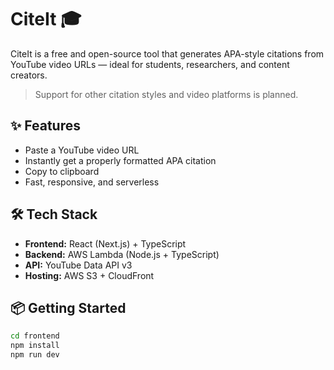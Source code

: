 # CiteIt 🎓

CiteIt is a free and open-source tool that generates APA-style citations from YouTube video URLs — ideal for students, researchers, and content creators.

> Support for other citation styles and video platforms is planned.

## ✨ Features

- Paste a YouTube video URL
- Instantly get a properly formatted APA citation
- Copy to clipboard
- Fast, responsive, and serverless

## 🛠️ Tech Stack

- **Frontend:** React (Next.js) + TypeScript
- **Backend:** AWS Lambda (Node.js + TypeScript)
- **API:** YouTube Data API v3
- **Hosting:** AWS S3 + CloudFront

## 📦 Getting Started

```bash
cd frontend
npm install
npm run dev